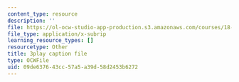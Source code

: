```yaml
---
content_type: resource
description: ''
file: https://ol-ocw-studio-app-production.s3.amazonaws.com/courses/18-086-mathematical-methods-for-engineers-ii-spring-2006/09de637643cc57a5a39d58d2453b6272_xzUOJ-uQ8F0.vtt
file_type: application/x-subrip
learning_resource_types: []
resourcetype: Other
title: 3play caption file
type: OCWFile
uid: 09de6376-43cc-57a5-a39d-58d2453b6272
---
```

